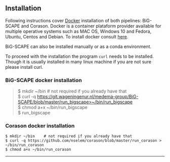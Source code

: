 

## Installation
Following instructions cover [Docker](https://www.docker.com/) installation of both pipelines: BiG-SCAPE and Corason. Docker is a container plataform provider available for multiple operative systems such as MAC OS, Windows 10 and Fedora, Ubuntu, Centos and Debian. To install docker consult [here](dockerInstall.md).  

BiG-SCAPE can also be installed manually or as a conda environment.  

To proceed with the installation the program `curl` needs to be installed. Though it is usually installed in many linux machine if you are not sure please install curl.  

### BiG-SCAPE docker installation     
> $ mkdir ~/bin    # not required if you already have that  
> $ curl -q https://git.wageningenur.nl/medema-group/BiG-SCAPE/blob/master/run_bigscape>~/bin/run_bigscape    
> $ chmod a+x ~/bin/run_bigscape    
> $ run_bigscape    


### Corason docker installation  
`$ mkdir ~/bin    # not required if you already have that`    
`$ curl -q https://github.com/nselem/corason/blob/master/run_corason > ~/bin/run_corason`    
`$ chmod a+x ~/bin/run_corason`    

----------------
